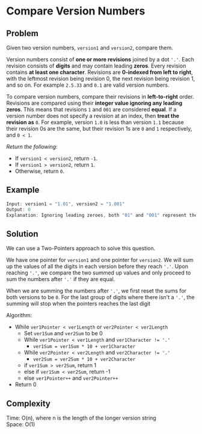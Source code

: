 # Compare Version Numbers

## Problem

Given two version numbers, ```version1``` and ```version2```, compare them.

Version numbers consist of **one or more revisions** joined by a dot ``'.'``. Each revision consists of **digits** and may contain leading **zeros**. Every revision contains **at least one character**. Revisions are **0-indexed from left to right**, with the leftmost revision being revision 0, the next revision being revision 1, and so on. For example ```2.5.33``` and ```0.1``` are valid version numbers.

To compare version numbers, compare their revisions in **left-to-right** order. Revisions are compared using their **integer value ignoring any leading zeros**. This means that revisions ```1``` and ```001``` are considered **equal**. If a version number does not specify a revision at an index, then **treat the revision as** ```0```. For example, version ```1.0``` is less than version ```1.1``` because their revision 0s are the same, but their revision 1s are ```0``` and ```1``` respectively, and ```0 < 1```.

*Return the following*:

- If ```version1 < version2```, return ```-1```.
- If ```version1 > version2```, return ```1```.
- Otherwise, return ```0```.

## Example

```java
Input: version1 = "1.01", version2 = "1.001"
Output: 0
Explanation: Ignoring leading zeroes, both "01" and "001" represent the same integer "1".
```

## Solution

We can use a Two-Pointers approach to solve this question.

We have one pointer for ```version1``` and one pointer for ```version2```. We will sum up the values of all the digits in each version before they reach ```'.'```. Upon reaching ```'.'```, we compare the two summed up values and only proceed to sum the numbers after ```'.'``` if they are equal. 

When we are summing the numbers after ```'.'```, we first reset the sums for both versions to be ```0```. For the last group of digits where there isn't a ```'.'```, the summing will stop when the pointers reaches the last digit

Algorithm:

- While ```ver1Pointer < ver1Length``` or ```ver2Pointer < ver2Length```
  - Set ```ver1Sum``` and ```ver2Sum``` to be 0
  - While ```ver1Pointer < ver1Length``` and ```ver1Character != '.'```
    - ```ver1Sum = ver1Sum * 10 + ver1Character```
  - While ```ver2Pointer < ver2Length``` and ```ver2Character != '.'```
    - ```ver2Sum = ver2Sum * 10 + ver2Character```
  - if ```ver1Sum > ver2Sum```, return 1
  - else if ```ver1Sum < ver2Sum```, return -1
  - else ```ver1Pointer++``` and ```ver2Pointer++```
- Return 0

## Complexity

Time: O(n), where n is the length of the longer version string </br>
Space: O(1)
